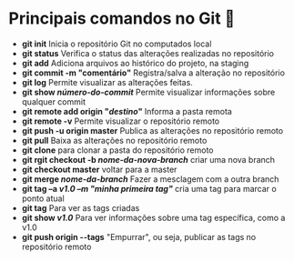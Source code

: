 # Principais comandos no Git 📝

* **git init**  Inicia o repositório Git no computados local
* **git status**  Verifica o status das alterações realizadas no repositório
* **git add**  Adiciona arquivos ao histórico do projeto, na staging
* **git commit -m "comentário"**  Registra/salva a alteração no repositório
* **git log**  Permite visualizar as alterações feitas.
* **git show _número-do-commit_**  Permite visualizar informações sobre qualquer commit
* **git remote add origin "_destino_"**  Informa a pasta remota
* **git remote -v**  Permite visualizar o repositório remoto
* **git push -u origin master**  Publica as alterações no repositório remoto
* **git pull**  Baixa as alterações no repositório remoto
* **git clone**  para clonar a pasta do repositório remoto
* **git rgit checkout -b _nome-da-nova-branch_**  criar uma nova branch 
* **git checkout master**  voltar para a master
* **git merge _nome-da-branch_**  Fazer a mesclagem com a outra branch
* **git tag –a _v1.0 –m "minha primeira tag"_**  cria uma tag para marcar o ponto atual
* **git tag**  Para ver as tags criadas
* **git show _v1.0_**  Para ver informações sobre uma tag específica, como a v1.0
* **git push origin --tags**  "Empurrar", ou seja, publicar as tags no repositório remoto